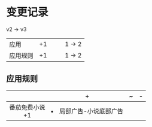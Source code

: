 # 变更记录

v2 -> v3

||||||
|-|:-:|:-:|:-:|:-:|
|应用|+1|||1 -> 2|
|应用规则|+1|||1 -> 2|

## 应用规则

||+|~|-|
|:-:|-|-|-|
|番茄免费小说<br>+1|<li>局部广告-小说底部广告|||

